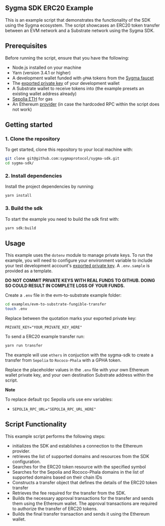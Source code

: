 ## Sygma SDK ERC20 Example

This is an example script that demonstrates the functionality of the SDK using the Sygma ecosystem. The script showcases an ERC20 token transfer between an EVM network and a Substrate network using the Sygma SDK.

## Prerequisites

Before running the script, ensure that you have the following:

- Node.js installed on your machine
- Yarn (version 3.4.1 or higher)
- A development wallet funded with `gPHA` tokens from the [Sygma faucet](https://faucet-ui-stage.buildwithsygma.com/)
- The [exported private key](https://support.metamask.io/hc/en-us/articles/360015289632-How-to-export-an-account-s-private-key) of your development wallet
- A Substrate wallet to receive tokens into (the example presets an existing wallet address already)
- [Sepolia ETH](https://sepoliafaucet.com/) for gas 
- An Ethereum [provider](https://www.infura.io/) (in case the hardcoded RPC within the script does not work)

## Getting started

### 1. Clone the repository

To get started, clone this repository to your local machine with:

```bash
git clone git@github.com:sygmaprotocol/sygma-sdk.git
cd sygma-sdk/
```

### 2. Install dependencies

Install the project dependencies by running:

```bash
yarn install
```

### 3. Build the sdk

To start the example you need to build the sdk first with:

```bash
yarn sdk:build
```

## Usage

This example uses the `dotenv` module to manage private keys. To run the example, you will need to configure your environment variable to include your test development account's [exported private key](https://support.metamask.io/hc/en-us/articles/360015289632-How-to-export-an-account-s-private-key). A `.env.sample` is provided as a template.

**DO NOT COMMIT PRIVATE KEYS WITH REAL FUNDS TO GITHUB. DOING SO COULD RESULT IN COMPLETE LOSS OF YOUR FUNDS.**

Create a `.env` file in the evm-to-substrate example folder:

```bash
cd examples/evm-to-substrate-fungible-transfer
touch .env
```

Replace between the quotation marks your exported private key:

`PRIVATE_KEY="YOUR_PRIVATE_KEY_HERE"`

To send a ERC20 example transfer run:

```bash
yarn run transfer
```

The example will use `ethers` in conjuction with the sygma-sdk to
create a transfer from `Sepolia` to `Rococo-Phala` with a GPHA token.

Replace the placeholder values in the `.env` file with your own Ethereum wallet private key, and your own destination Substrate address within the script.

**Note**

To replace default rpc Sepolia urls use env variables:
- `SEPOLIA_RPC_URL="SEPOLIA_RPC_URL_HERE"`

## Script Functionality

This example script performs the following steps:

- initializes the SDK and establishes a connection to the Ethereum provider.
- retrieves the list of supported domains and resources from the SDK configuration.
- Searches for the ERC20 token resource with the specified symbol
- Searches for the Sepolia and Rococo-Phala domains in the list of supported domains based on their chain IDs
- Constructs a transfer object that defines the details of the ERC20 token transfer
- Retrieves the fee required for the transfer from the SDK.
- Builds the necessary approval transactions for the transfer and sends them using the Ethereum wallet. The approval transactions are required to authorize the transfer of ERC20 tokens.
- Builds the final transfer transaction and sends it using the Ethereum wallet.
